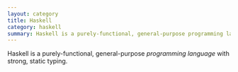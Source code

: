 ```yaml
---
layout: category
title: Haskell
category: haskell
summary: Haskell is a purely-functional, general-purpose programming language with strong, static typing.
---
```

Haskell is a purely-functional, general-purpose *programming language* with strong, static typing.
